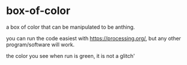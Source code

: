 # box-of-color
a box of color that can be manipulated to be anthing.


you can run the code easiest with https://processing.org/, but any other program/software will work.


the color you see when run is green, it is not a glitch'
